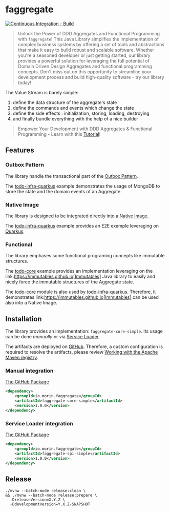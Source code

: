 # faggregate

[![Continuous Integration - Build](https://github.com/tmorin/faggregate/actions/workflows/ci-build.yaml/badge.svg)](https://github.com/tmorin/faggregate/actions/workflows/ci-build.yaml)

> Unlock the Power of DDD Aggregates and Functional Programming with `faggregate`!
> This Java Library simplifies the implementation of complex business systems by offering a set of tools and abstractions that make it easy to build robust and scalable software.
> Whether you're a seasoned developer or just getting started, our library provides a powerful solution for leveraging the full potential of Domain Driven Design Aggregates and functional programming concepts.
> Don't miss out on this opportunity to streamline your development process and build high-quality software - try our library today!

The Value Stream is barely simple:

1. define the data structure of the aggregate's state
2. define the commands and events which change the state
3. define the side effects : initialization, storing, loading, destroying
4. and finally bundle everything with the help of a nice builder

> Empower Your Development with DDD Aggregates & Functional Programming - Learn with this [Tutorial](https://tmorin.github.io/faggregate)!

## Features

### Outbox Pattern

The library handle the transactional part of the [Outbox Pattern](https://microservices.io/patterns/data/transactional-outbox.html).

The [todo-infra-quarkus](examples/todo-infra-quarkus) example demonstrates the usage of MongoDB to store the state and the domain events of an Aggregate.

### Native Image

The library is designed to be integrated directly into a [Native Image](https://www.graalvm.org/latest/reference-manual/native-image/basics/).

The [todo-infra-quarkus](examples/todo-infra-quarkus) example provides an E2E exemple leveraging on [Quarkus](https://quarkus.io).

### Functional

The library emphases some functional programing concepts like immutable structures.

The [todo-core](examples/todo-core) example provides an implementation leveraging on the link:https://immutables.github.io[Immutables] Java library to easily and nicely force the immutable structures of the Aggregate state.

The [todo-core](examples/todo-core) module is also used by [todo-infra-quarkus](examples/todo-infra-quarkus).
Therefore, it demonstrates link:https://immutables.github.io[Immutables] can be used also into a Native Image.

## Installation

The library provides an implementation: `faggregate-core-simple`.
Its usage can be done _manually_ or via [Service Loader](https://docs.oracle.com/en/java/javase/11/docs/api/java.base/java/util/ServiceLoader.html).

The artifacts are deployed on [GitHub](https://github.com/tmorin?tab=packages&repo_name=faggregate).
Therefore, a custom configuration is required to resolve the artifacts, please review [Working with the Apache Maven registry](https://docs.github.com/en/packages/working-with-a-github-packages-registry/working-with-the-apache-maven-registry).

### Manual integration

[The GitHub Package](https://github.com/tmorin/faggregate/packages/1453016)

```xml
<dependency>
    <groupId>io.morin.faggregate</groupId>
    <artifactId>faggregate-core-simple</artifactId>
    <version>1.0.0</version>
</dependency>
```

### Service Loader integration

[The GitHub Package](https://github.com/tmorin/faggregate/packages/1453021)

```xml
<dependency>
    <groupId>io.morin.faggregate</groupId>
    <artifactId>faggregate-spi-simple</artifactId>
    <version>1.0.0</version>
</dependency>
```

## Release

```shell
./mvnw --batch-mode release:clean \
&& ./mvnw --batch-mode release:prepare \
  -DreleaseVersion=X.Y.Z \
  -DdevelopmentVersion=Y.X.Z-SNAPSHOT
```
